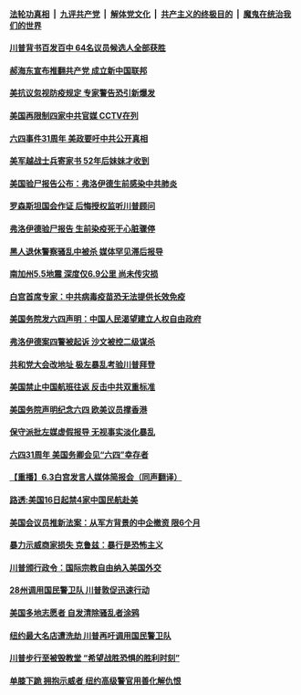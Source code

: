 ####  [法轮功真相](../../../../basic/blob/master/README.md?t=06050701) &nbsp;|&nbsp; [九评共产党](../../../../9ping.md/blob/master/README.md?t=06050701) &nbsp;|&nbsp; [解体党文化](../../../../jtdwh.md/blob/master/README.md?t=06050701)  &nbsp;|&nbsp; [共产主义的终极目的](../../../../gczydzjmd.md/blob/master/README.md?t=06050701) &nbsp;|&nbsp; [魔鬼在统治我们的世界](../../../../mgztzwmdsj.md/blob/master/README.md?t=06050701) 

#### [川普背书百发百中 64名议员候选人全部获胜](../pages/prog203/a102863408.md?t=06050701) 

#### [郝海东宣布推翻共产党 成立新中国联邦](../pages/prog203/a102863459.md?t=06050701) 

#### [美抗议忽视防疫规定 专家警告恐引新爆发](../pages/prog203/a102863417.md?t=06050701) 

#### [美国再限制四家中共官媒 CCTV在列](../pages/prog203/a102863246.md?t=06050701) 

#### [六四事件31周年 美政要吁中共公开真相](../pages/prog203/a102863314.md?t=06050701) 

#### [美军越战士兵寄家书 52年后妹妹才收到](../pages/prog203/a102863188.md?t=06050701) 

#### [美国验尸报告公布：弗洛伊德生前感染中共肺炎](../pages/prog203/a102863017.md?t=06050701) 

#### [罗森斯坦国会作证 后悔授权监听川普顾问](../pages/prog203/a102862955.md?t=06050701) 

#### [弗洛伊德验尸报告 生前染疫死于心脏骤停](../pages/prog203/a102862917.md?t=06050701) 


#### [黑人退休警察骚乱中被杀 媒体罕见滞后报导](../pages/prog203/a102862845.md?t=06050701) 

#### [南加州5.5地震 深度仅6.9公里 尚未传灾损](../pages/prog203/a102862831.md?t=06050701) 

#### [白宫首席专家：中共病毒疫苗恐无法提供长效免疫](../pages/prog203/a102862724.md?t=06050701) 

#### [美国务院发六四声明：中国人民渴望建立人权自由政府](../pages/prog203/a102862624.md?t=06050701) 

#### [弗洛伊德案四警被起诉 沙文被控二级谋杀](../pages/prog203/a102862642.md?t=06050701) 

#### [共和党大会改地址 极左暴乱考验川普拜登](../pages/prog203/a102862625.md?t=06050701) 

#### [美国禁止中国航班往返 反击中共双重标准](../pages/prog203/a102862627.md?t=06050701) 

#### [美国务院声明纪念六四  欧美议员撑香港](../pages/prog203/a102862616.md?t=06050701) 

#### [保守派批左媒虚假报导 无视事实淡化暴乱](../pages/prog203/a102862550.md?t=06050701) 

#### [六四31周年 美国务卿会见“六四”幸存者](../pages/prog203/a102862522.md?t=06050701) 

#### [【重播】6.3白宫发言人媒体简报会（同声翻译）](../pages/prog203/a102862504.md?t=06050701) 

#### [路透:美国16日起禁4家中国民航赴美](../pages/prog203/a102862498.md?t=06050701) 

#### [美国会议员推新法案：从军方背景的中企撤资 限6个月](../pages/prog203/a102862481.md?t=06050701) 

#### [暴力示威商家损失 克鲁兹：暴行是恐怖主义](../pages/prog203/a102862464.md?t=06050701) 

#### [川普颁行政令：国际宗教自由纳入美国外交](../pages/prog203/a102862466.md?t=06050701) 

#### [28州调用国民警卫队 川普敦促迅速行动](../pages/prog203/a102862126.md?t=06050701) 

#### [美国多地志愿者 自发清除骚乱者涂鸦](../pages/prog203/a102862007.md?t=06050701) 

#### [纽约最大名店遭洗劫 川普再吁调用国民警卫队](../pages/prog203/a102862020.md?t=06050701) 

#### [川普步行至被毁教堂 “希望战胜恐惧的胜利时刻”](../pages/prog203/a102861794.md?t=06050701) 

#### [单膝下跪 拥抱示威者 纽约高级警官用善化解仇恨](../pages/prog203/a102861872.md?t=06050701) 

